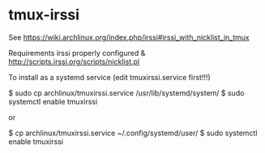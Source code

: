 tmux-irssi
==========

See https://wiki.archlinux.org/index.php/irssi#irssi_with_nicklist_in_tmux

Requirements irssi properly configured & http://scripts.irssi.org/scripts/nicklist.pl

To install as a systemd service
(edit tmuxirssi.service first!!!)

$ sudo cp archlinux/tmuxirssi.service /usr/lib/systemd/system/
$ sudo systemctl enable tmuxirssi

or 

$ cp archlinux/tmuxirssi.service ~/.config/systemd/user/
$ sudo systemctl enable tmuxirssi

